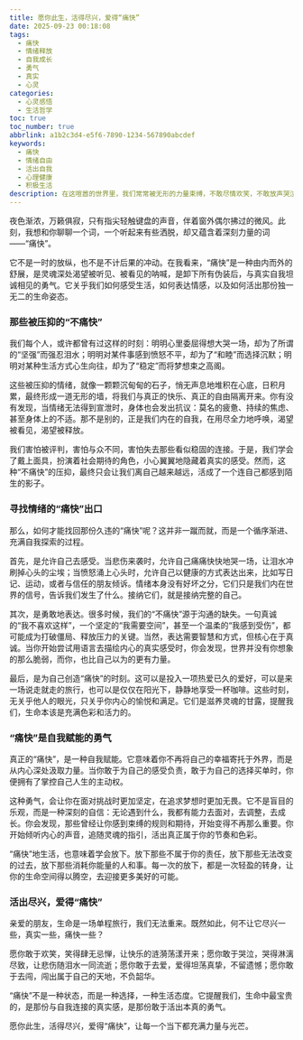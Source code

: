 ```yaml
---
title: 愿你此生，活得尽兴，爱得“痛快”
date: 2025-09-23 00:18:08
tags:
  - 痛快
  - 情绪释放
  - 自我成长
  - 勇气
  - 真实
  - 心灵
categories:
  - 心灵感悟
  - 生活哲学
toc: true
toc_number: true
abbrlink: a1b2c3d4-e5f6-7890-1234-567890abcdef
keywords:
  - 痛快
  - 情绪自由
  - 活出自我
  - 心理健康
  - 积极生活
description: 在这喧嚣的世界里，我们常常被无形的力量束缚，不敢尽情欢笑，不敢放声哭泣，更不敢坦荡地表达真实的自己。然而，真正的“痛快”并非放纵，而是一种深刻的自我接纳与释放。本文将带你一同探索，如何卸下心防，勇敢地活出那份属于自己的、尽兴而真实的生命姿态，让每一次呼吸都充满力量，每一次选择都源于内心深处的渴望。
---
```


夜色渐浓，万籁俱寂，只有指尖轻触键盘的声音，伴着窗外偶尔拂过的微风。此刻，我想和你聊聊一个词，一个听起来有些洒脱，却又蕴含着深刻力量的词——“痛快”。

它不是一时的放纵，也不是不计后果的冲动。在我看来，“痛快”是一种由内而外的舒展，是灵魂深处渴望被听见、被看见的呐喊，是卸下所有伪装后，与真实自我坦诚相见的勇气。它关乎我们如何感受生活，如何表达情感，以及如何活出那份独一无二的生命姿态。

### 那些被压抑的“不痛快”

我们每个人，或许都曾有过这样的时刻：明明心里委屈得想大哭一场，却为了所谓的“坚强”而强忍泪水；明明对某件事感到愤怒不平，却为了“和睦”而选择沉默；明明对某种生活方式心生向往，却为了“稳定”而将梦想束之高阁。

这些被压抑的情绪，就像一颗颗沉甸甸的石子，悄无声息地堆积在心底，日积月累，最终形成一道无形的墙，将我们与真正的快乐、真正的自由隔离开来。你有没有发现，当情绪无法得到宣泄时，身体也会发出抗议：莫名的疲惫、持续的焦虑、甚至身体上的不适。那不是别的，正是我们内在的自我，在用尽全力地呼唤，渴望被看见，渴望被释放。

我们害怕被评判，害怕与众不同，害怕失去那些看似稳固的连接。于是，我们学会了戴上面具，扮演着社会期待的角色，小心翼翼地隐藏着真实的感受。然而，这种“不痛快”的压抑，最终只会让我们离自己越来越远，活成了一个连自己都感到陌生的影子。

### 寻找情绪的“痛快”出口

那么，如何才能找回那份久违的“痛快”呢？这并非一蹴而就，而是一个循序渐进、充满自我探索的过程。

首先，是允许自己去感受。当悲伤来袭时，允许自己痛痛快快地哭一场，让泪水冲刷掉心头的尘埃；当愤怒涌上心头时，允许自己以健康的方式表达出来，比如写日记、运动，或者与信任的朋友倾诉。情绪本身没有好坏之分，它们只是我们内在世界的信号，告诉我们发生了什么。接纳它们，就是接纳完整的自己。

其次，是勇敢地表达。很多时候，我们的“不痛快”源于沟通的缺失。一句真诚的“我不喜欢这样”，一个坚定的“我需要空间”，甚至一个温柔的“我感到受伤”，都可能成为打破僵局、释放压力的关键。当然，表达需要智慧和方式，但核心在于真诚。当你开始尝试用语言去描绘内心的真实感受时，你会发现，世界并没有你想象的那么脆弱，而你，也比自己以为的更有力量。

最后，是为自己创造“痛快”的时刻。这可以是投入一项热爱已久的爱好，可以是来一场说走就走的旅行，也可以是仅仅在阳光下，静静地享受一杯咖啡。这些时刻，无关乎他人的眼光，只关乎你内心的愉悦和满足。它们是滋养灵魂的甘露，提醒我们，生命本该是充满色彩和活力的。

### “痛快”是自我赋能的勇气

真正的“痛快”，是一种自我赋能。它意味着你不再将自己的幸福寄托于外界，而是从内心深处汲取力量。当你敢于为自己的感受负责，敢于为自己的选择买单时，你便拥有了掌控自己人生的主动权。

这种勇气，会让你在面对挑战时更加坚定，在追求梦想时更加无畏。它不是盲目的乐观，而是一种深刻的自信：无论遇到什么，我都有能力去面对，去调整，去成长。你会发现，那些曾经让你感到束缚的规则和期待，开始变得不再那么重要。你开始倾听内心的声音，追随灵魂的指引，活出真正属于你的节奏和色彩。

“痛快”地生活，也意味着学会放下。放下那些不属于你的责任，放下那些无法改变的过去，放下那些消耗你能量的人和事。每一次的放下，都是一次轻盈的转身，让你的生命空间得以腾空，去迎接更多美好的可能。

### 活出尽兴，爱得“痛快”

亲爱的朋友，生命是一场单程旅行，我们无法重来。既然如此，何不让它尽兴一些，真实一些，痛快一些？

愿你敢于欢笑，笑得肆无忌惮，让快乐的涟漪荡漾开来；愿你敢于哭泣，哭得淋漓尽致，让悲伤随泪水一同流逝；愿你敢于去爱，爱得坦荡真挚，不留遗憾；愿你敢于去闯，闯出属于自己的天地，不负韶华。

“痛快”不是一种状态，而是一种选择，一种生活态度。它提醒我们，生命中最宝贵的，是那份与自我连接的真实感，是那份敢于活出本真的勇气。

愿你此生，活得尽兴，爱得“痛快”，让每一个当下都充满力量与光芒。